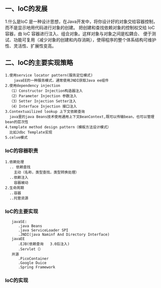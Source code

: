 ## 一、IoC的发展
   1.什么是IoC
    是一种设计思想，在Java开发中，将你设计好的对象交给容器控制，而不是显示地用代码进行对象的创建。
    把创建和查找依赖对象的控制权交给 IoC 容器，由 IoC 容器进行注入、组合对象。这样对象与对象之间是松耦合、
    便于测试、功能可复用（减少对象的创建和内存消耗），使得程序的整个体系结构可维护性、灵活性、扩展性变高。
## 二、IoC的主要实现策略
    1.使用service locator pattern(服务定位模式) 
        javaEE的一种服务模式，通常使用JNDI获取Java ee组件
    2.使用dependency injection
      （1）Constructor Injection构造器注入
      （2）Parameter Injection 参数注入
      （3）Setter Injection Setter注入
      （4）Interface Injection 接口注入
    3.Contextuailized lookup 上下文依赖查询
      java里的java Beans技术使用通用上下文BeanContext,既可以传输bean，也可以管理bean的层次性
    4.template method design pattern（模板方法设计模式）
      比如Jdbc Template实现
    5.celve模式
### IoC的容器职责
    1.依赖处理
      .. 依赖查找
        主动（名称，类型查找，类型转换处理）
      ..依赖注入
        容器被动
    2.生命周期
      ..容器
      ..托管资源
 ### IoC的主要实现
       javaSE:
          .java Beans
          .java ServiceLoader SPI
          .JNDI(java Naminf And Directory Interface)
       javaEE
          .EJB(依赖查询   3.0后注入)
          .Servlet（）
       开源
          .PicoContainer
          .Google Duice
          .Spring Framework
   
    
### IoC的实现
      
    
    
    
    
    
    
    
